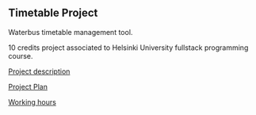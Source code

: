 ## Timetable Project
Waterbus timetable management tool.

10 credits project associated to Helsinki University fullstack programming course.

[Project description](description.md)

[Project Plan](plan.md)

[Working hours](hours.md)
